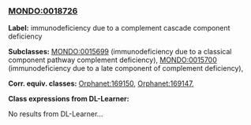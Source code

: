 
### [MONDO:0018726](http://purl.obolibrary.org/obo/MONDO_0018726)
**Label:** immunodeficiency due to a complement cascade component deficiency

**Subclasses:** [MONDO:0015699](http://purl.obolibrary.org/obo/MONDO_0015699) (immunodeficiency due to a classical component pathway complement deficiency), [MONDO:0015700](http://purl.obolibrary.org/obo/MONDO_0015700) (immunodeficiency due to a late component of complement deficiency), 

**Corr. equiv. classes:** [Orphanet:169150](http://www.orpha.net/ORDO/Orphanet_169150), [Orphanet:169147](http://www.orpha.net/ORDO/Orphanet_169147), 

**Class expressions from DL-Learner:**

No results from DL-Learner...



